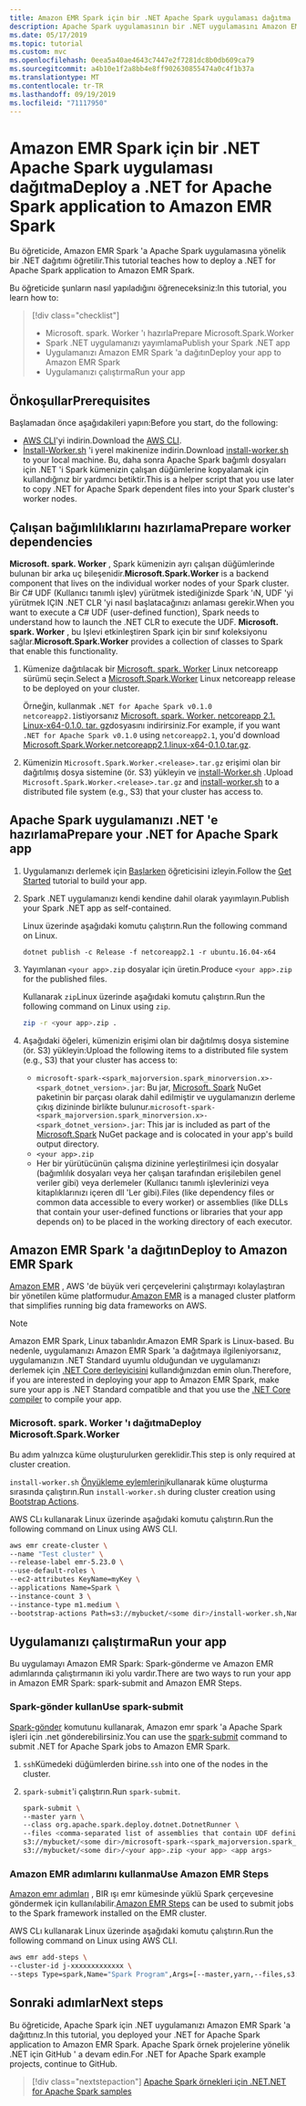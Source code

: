 ```yaml
---
title: Amazon EMR Spark için bir .NET Apache Spark uygulaması dağıtma
description: Apache Spark uygulamasının bir .NET uygulamasını Amazon EMR Spark 'a dağıtmayı öğrenin.
ms.date: 05/17/2019
ms.topic: tutorial
ms.custom: mvc
ms.openlocfilehash: 0eea5a40ae4643c7447e2f7281dc8b0db609ca79
ms.sourcegitcommit: a4b10e1f2a8bb4e8ff902630855474a0c4f1b37a
ms.translationtype: MT
ms.contentlocale: tr-TR
ms.lasthandoff: 09/19/2019
ms.locfileid: "71117950"
---
```

# <a name="deploy-a-net-for-apache-spark-application-to-amazon-emr-spark"></a><span data-ttu-id="c2f23-103">Amazon EMR Spark için bir .NET Apache Spark uygulaması dağıtma</span><span class="sxs-lookup"><span data-stu-id="c2f23-103">Deploy a .NET for Apache Spark application to Amazon EMR Spark</span></span>

<span data-ttu-id="c2f23-104">Bu öğreticide, Amazon EMR Spark 'a Apache Spark uygulamasına yönelik bir .NET dağıtımı öğretilir.</span><span class="sxs-lookup"><span data-stu-id="c2f23-104">This tutorial teaches how to deploy a .NET for Apache Spark application to Amazon EMR Spark.</span></span>

<span data-ttu-id="c2f23-105">Bu öğreticide şunların nasıl yapıladığını öğreneceksiniz:</span><span class="sxs-lookup"><span data-stu-id="c2f23-105">In this tutorial, you learn how to:</span></span>

> [!div class="checklist"]
>
> * <span data-ttu-id="c2f23-106">Microsoft. spark. Worker 'ı hazırla</span><span class="sxs-lookup"><span data-stu-id="c2f23-106">Prepare Microsoft.Spark.Worker</span></span>
> * <span data-ttu-id="c2f23-107">Spark .NET uygulamanızı yayımlama</span><span class="sxs-lookup"><span data-stu-id="c2f23-107">Publish your Spark .NET app</span></span>
> * <span data-ttu-id="c2f23-108">Uygulamanızı Amazon EMR Spark 'a dağıtın</span><span class="sxs-lookup"><span data-stu-id="c2f23-108">Deploy your app to Amazon EMR Spark</span></span>
> * <span data-ttu-id="c2f23-109">Uygulamanızı çalıştırma</span><span class="sxs-lookup"><span data-stu-id="c2f23-109">Run your app</span></span>

## <a name="prerequisites"></a><span data-ttu-id="c2f23-110">Önkoşullar</span><span class="sxs-lookup"><span data-stu-id="c2f23-110">Prerequisites</span></span>

<span data-ttu-id="c2f23-111">Başlamadan önce aşağıdakileri yapın:</span><span class="sxs-lookup"><span data-stu-id="c2f23-111">Before you start, do the following:</span></span>

* <span data-ttu-id="c2f23-112">[AWS CLI](https://aws.amazon.com/cli/)'yi indirin.</span><span class="sxs-lookup"><span data-stu-id="c2f23-112">Download the [AWS CLI](https://aws.amazon.com/cli/).</span></span>
* <span data-ttu-id="c2f23-113">[İnstall-Worker.sh](https://github.com/dotnet/spark/blob/master/deployment/install-worker.sh) 'i yerel makinenize indirin.</span><span class="sxs-lookup"><span data-stu-id="c2f23-113">Download [install-worker.sh](https://github.com/dotnet/spark/blob/master/deployment/install-worker.sh) to your local machine.</span></span> <span data-ttu-id="c2f23-114">Bu, daha sonra Apache Spark bağımlı dosyaları için .NET 'i Spark kümenizin çalışan düğümlerine kopyalamak için kullandığınız bir yardımcı betiktir.</span><span class="sxs-lookup"><span data-stu-id="c2f23-114">This is a helper script that you use later to copy .NET for Apache Spark dependent files into your Spark cluster's worker nodes.</span></span>

## <a name="prepare-worker-dependencies"></a><span data-ttu-id="c2f23-115">Çalışan bağımlılıklarını hazırlama</span><span class="sxs-lookup"><span data-stu-id="c2f23-115">Prepare worker dependencies</span></span>

<span data-ttu-id="c2f23-116">**Microsoft. spark. Worker** , Spark kümenizin ayrı çalışan düğümlerinde bulunan bir arka uç bileşenidir.</span><span class="sxs-lookup"><span data-stu-id="c2f23-116">**Microsoft.Spark.Worker** is a backend component that lives on the individual worker nodes of your Spark cluster.</span></span> <span data-ttu-id="c2f23-117">Bir C# UDF (Kullanıcı tanımlı işlev) yürütmek istediğinizde Spark 'ıN, UDF 'yi yürütmek IÇIN .NET CLR 'yi nasıl başlatacağınızı anlaması gerekir.</span><span class="sxs-lookup"><span data-stu-id="c2f23-117">When you want to execute a C# UDF (user-defined function), Spark needs to understand how to launch the .NET CLR to execute the UDF.</span></span> <span data-ttu-id="c2f23-118">**Microsoft. spark. Worker** , bu Işlevi etkinleştiren Spark için bir sınıf koleksiyonu sağlar.</span><span class="sxs-lookup"><span data-stu-id="c2f23-118">**Microsoft.Spark.Worker** provides a collection of classes to Spark that enable this functionality.</span></span>

1. <span data-ttu-id="c2f23-119">Kümenize dağıtılacak bir [Microsoft. spark. Worker](https://github.com/dotnet/spark/releases) Linux netcoreapp sürümü seçin.</span><span class="sxs-lookup"><span data-stu-id="c2f23-119">Select a [Microsoft.Spark.Worker](https://github.com/dotnet/spark/releases) Linux netcoreapp release to be deployed on your cluster.</span></span>

   <span data-ttu-id="c2f23-120">Örneğin, kullanmak `.NET for Apache Spark v0.1.0` `netcoreapp2.1`istiyorsanız [Microsoft. spark. Worker. netcoreapp 2.1. Linux-x64-0.1.0. tar. gz](https://github.com/dotnet/spark/releases/download/v0.1.0/Microsoft.Spark.Worker.netcoreapp2.1.linux-x64-0.1.0.tar.gz)dosyasını indirirsiniz.</span><span class="sxs-lookup"><span data-stu-id="c2f23-120">For example, if you want `.NET for Apache Spark v0.1.0` using `netcoreapp2.1`, you'd download [Microsoft.Spark.Worker.netcoreapp2.1.linux-x64-0.1.0.tar.gz](https://github.com/dotnet/spark/releases/download/v0.1.0/Microsoft.Spark.Worker.netcoreapp2.1.linux-x64-0.1.0.tar.gz).</span></span>

2. <span data-ttu-id="c2f23-121">Kümenizin `Microsoft.Spark.Worker.<release>.tar.gz` erişimi olan bir dağıtılmış dosya sistemine (ör. S3) yükleyin ve [install-Worker.sh](https://github.com/dotnet/spark/blob/master/deployment/install-worker.sh) .</span><span class="sxs-lookup"><span data-stu-id="c2f23-121">Upload `Microsoft.Spark.Worker.<release>.tar.gz` and [install-worker.sh](https://github.com/dotnet/spark/blob/master/deployment/install-worker.sh) to a distributed file system (e.g., S3) that your cluster has access to.</span></span>

## <a name="prepare-your-net-for-apache-spark-app"></a><span data-ttu-id="c2f23-122">Apache Spark uygulamanızı .NET 'e hazırlama</span><span class="sxs-lookup"><span data-stu-id="c2f23-122">Prepare your .NET for Apache Spark app</span></span>

1. <span data-ttu-id="c2f23-123">Uygulamanızı derlemek için [Başlarken](get-started.md) öğreticisini izleyin.</span><span class="sxs-lookup"><span data-stu-id="c2f23-123">Follow the [Get Started](get-started.md) tutorial to build your app.</span></span>

2. <span data-ttu-id="c2f23-124">Spark .NET uygulamanızı kendi kendine dahil olarak yayımlayın.</span><span class="sxs-lookup"><span data-stu-id="c2f23-124">Publish your Spark .NET app as self-contained.</span></span>

   <span data-ttu-id="c2f23-125">Linux üzerinde aşağıdaki komutu çalıştırın.</span><span class="sxs-lookup"><span data-stu-id="c2f23-125">Run the following command on Linux.</span></span>

   ```dotnetcli
   dotnet publish -c Release -f netcoreapp2.1 -r ubuntu.16.04-x64
   ```

3. <span data-ttu-id="c2f23-126">Yayımlanan `<your app>.zip` dosyalar için üretin.</span><span class="sxs-lookup"><span data-stu-id="c2f23-126">Produce `<your app>.zip` for the published files.</span></span>

   <span data-ttu-id="c2f23-127">Kullanarak `zip`Linux üzerinde aşağıdaki komutu çalıştırın.</span><span class="sxs-lookup"><span data-stu-id="c2f23-127">Run the following command on Linux using `zip`.</span></span>

   ```bash
   zip -r <your app>.zip .
   ```

4. <span data-ttu-id="c2f23-128">Aşağıdaki öğeleri, kümenizin erişimi olan bir dağıtılmış dosya sistemine (ör. S3) yükleyin:</span><span class="sxs-lookup"><span data-stu-id="c2f23-128">Upload the following items to a distributed file system (e.g., S3) that your cluster has access to:</span></span>

   * <span data-ttu-id="c2f23-129">`microsoft-spark-<spark_majorversion.spark_minorversion.x>-<spark_dotnet_version>.jar`: Bu jar, [Microsoft. Spark](https://www.nuget.org/packages/Microsoft.Spark/) NuGet paketinin bir parçası olarak dahil edilmiştir ve uygulamanızın derleme çıkış dizininde birlikte bulunur.</span><span class="sxs-lookup"><span data-stu-id="c2f23-129">`microsoft-spark-<spark_majorversion.spark_minorversion.x>-<spark_dotnet_version>.jar`: This jar is included as part of the [Microsoft.Spark](https://www.nuget.org/packages/Microsoft.Spark/) NuGet package and is colocated in your app's build output directory.</span></span>
   * `<your app>.zip`
   * <span data-ttu-id="c2f23-130">Her bir yürütücünün çalışma dizinine yerleştirilmesi için dosyalar (bağımlılık dosyaları veya her çalışan tarafından erişilebilen genel veriler gibi) veya derlemeler (Kullanıcı tanımlı işlevlerinizi veya kitaplıklarınızı içeren dll 'Ler gibi).</span><span class="sxs-lookup"><span data-stu-id="c2f23-130">Files (like dependency files or common data accessible to every worker) or assemblies (like DLLs that contain your user-defined functions or libraries that your app depends on) to be placed in the working directory of each executor.</span></span>

## <a name="deploy-to-amazon-emr-spark"></a><span data-ttu-id="c2f23-131">Amazon EMR Spark 'a dağıtın</span><span class="sxs-lookup"><span data-stu-id="c2f23-131">Deploy to Amazon EMR Spark</span></span>

<span data-ttu-id="c2f23-132">[Amazon EMR](https://docs.aws.amazon.com/emr/latest/ManagementGuide/emr-what-is-emr.html) , AWS 'de büyük veri çerçevelerini çalıştırmayı kolaylaştıran bir yönetilen küme platformudur.</span><span class="sxs-lookup"><span data-stu-id="c2f23-132">[Amazon EMR](https://docs.aws.amazon.com/emr/latest/ManagementGuide/emr-what-is-emr.html) is a managed cluster platform that simplifies running big data frameworks on AWS.</span></span>

> [!NOTE] 
> <span data-ttu-id="c2f23-133">Amazon EMR Spark, Linux tabanlıdır.</span><span class="sxs-lookup"><span data-stu-id="c2f23-133">Amazon EMR Spark is Linux-based.</span></span> <span data-ttu-id="c2f23-134">Bu nedenle, uygulamanızı Amazon EMR Spark 'a dağıtmaya ilgileniyorsanız, uygulamanızın .NET Standard uyumlu olduğundan ve uygulamanızı derlemek için [.NET Core derleyicisini](https://dotnet.microsoft.com/download) kullandığınızdan emin olun.</span><span class="sxs-lookup"><span data-stu-id="c2f23-134">Therefore, if you are interested in deploying your app to Amazon EMR Spark, make sure your app is .NET Standard compatible and that you use the [.NET Core compiler](https://dotnet.microsoft.com/download) to compile your app.</span></span>

### <a name="deploy-microsoftsparkworker"></a><span data-ttu-id="c2f23-135">Microsoft. spark. Worker 'ı dağıtma</span><span class="sxs-lookup"><span data-stu-id="c2f23-135">Deploy Microsoft.Spark.Worker</span></span>

<span data-ttu-id="c2f23-136">Bu adım yalnızca küme oluşturulurken gereklidir.</span><span class="sxs-lookup"><span data-stu-id="c2f23-136">This step is only required at cluster creation.</span></span>

<span data-ttu-id="c2f23-137">`install-worker.sh` [Önyükleme eylemlerini](https://docs.aws.amazon.com/emr/latest/ManagementGuide/emr-plan-bootstrap.html)kullanarak küme oluşturma sırasında çalıştırın.</span><span class="sxs-lookup"><span data-stu-id="c2f23-137">Run `install-worker.sh` during cluster creation using [Bootstrap Actions](https://docs.aws.amazon.com/emr/latest/ManagementGuide/emr-plan-bootstrap.html).</span></span>

<span data-ttu-id="c2f23-138">AWS CLı kullanarak Linux üzerinde aşağıdaki komutu çalıştırın.</span><span class="sxs-lookup"><span data-stu-id="c2f23-138">Run the following command on Linux using AWS CLI.</span></span>

```bash
aws emr create-cluster \
--name "Test cluster" \
--release-label emr-5.23.0 \
--use-default-roles \
--ec2-attributes KeyName=myKey \
--applications Name=Spark \
--instance-count 3 \
--instance-type m1.medium \
--bootstrap-actions Path=s3://mybucket/<some dir>/install-worker.sh,Name="Install Microsoft.Spark.Worker",Args=["aws","s3://mybucket/<some dir>/Microsoft.Spark.Worker.<release>.tar.gz","/usr/local/bin"]
```

## <a name="run-your-app"></a><span data-ttu-id="c2f23-139">Uygulamanızı çalıştırma</span><span class="sxs-lookup"><span data-stu-id="c2f23-139">Run your app</span></span>

<span data-ttu-id="c2f23-140">Bu uygulamayı Amazon EMR Spark: Spark-gönderme ve Amazon EMR adımlarında çalıştırmanın iki yolu vardır.</span><span class="sxs-lookup"><span data-stu-id="c2f23-140">There are two ways to run your app in Amazon EMR Spark: spark-submit and Amazon EMR Steps.</span></span>

### <a name="use-spark-submit"></a><span data-ttu-id="c2f23-141">Spark-gönder kullan</span><span class="sxs-lookup"><span data-stu-id="c2f23-141">Use spark-submit</span></span>

<span data-ttu-id="c2f23-142">[Spark-gönder](https://spark.apache.org/docs/latest/submitting-applications.html) komutunu kullanarak, Amazon emr spark 'a Apache Spark işleri için .net gönderebilirsiniz.</span><span class="sxs-lookup"><span data-stu-id="c2f23-142">You can use the [spark-submit](https://spark.apache.org/docs/latest/submitting-applications.html) command to submit .NET for Apache Spark jobs to Amazon EMR Spark.</span></span>

1. <span data-ttu-id="c2f23-143">`ssh`Kümedeki düğümlerden birine.</span><span class="sxs-lookup"><span data-stu-id="c2f23-143">`ssh` into one of the nodes in the cluster.</span></span>

2. <span data-ttu-id="c2f23-144">`spark-submit`'i çalıştırın.</span><span class="sxs-lookup"><span data-stu-id="c2f23-144">Run `spark-submit`.</span></span>

   ```bash
   spark-submit \
   --master yarn \
   --class org.apache.spark.deploy.dotnet.DotnetRunner \
   --files <comma-separated list of assemblies that contain UDF definitions, if any> \
   s3://mybucket/<some dir>/microsoft-spark-<spark_majorversion.spark_minorversion.x>-<spark_dotnet_version>.jar \
   s3://mybucket/<some dir>/<your app>.zip <your app> <app args>
   ```

### <a name="use-amazon-emr-steps"></a><span data-ttu-id="c2f23-145">Amazon EMR adımlarını kullanma</span><span class="sxs-lookup"><span data-stu-id="c2f23-145">Use Amazon EMR Steps</span></span>

<span data-ttu-id="c2f23-146">[Amazon emr adımları](https://docs.aws.amazon.com/emr/latest/ReleaseGuide/emr-spark-submit-step.html) , BIR ışı emr kümesinde yüklü Spark çerçevesine göndermek için kullanılabilir.</span><span class="sxs-lookup"><span data-stu-id="c2f23-146">[Amazon EMR Steps](https://docs.aws.amazon.com/emr/latest/ReleaseGuide/emr-spark-submit-step.html) can be used to submit jobs to the Spark framework installed on the EMR cluster.</span></span>

<span data-ttu-id="c2f23-147">AWS CLı kullanarak Linux üzerinde aşağıdaki komutu çalıştırın.</span><span class="sxs-lookup"><span data-stu-id="c2f23-147">Run the following command on Linux using AWS CLI.</span></span>

```bash
aws emr add-steps \
--cluster-id j-xxxxxxxxxxxxx \
--steps Type=spark,Name="Spark Program",Args=[--master,yarn,--files,s3://mybucket/<some dir>/<udf assembly>,--class,org.apache.spark.deploy.dotnet.DotnetRunner,s3://mybucket/<some dir>/microsoft-spark-<spark_majorversion.spark_minorversion.x>-<spark_dotnet_version>.jar,s3://mybucket/<some dir>/<your app>.zip,<your app>,<app arg 1>,<app arg 2>,...,<app arg n>],ActionOnFailure=CONTINUE
```

## <a name="next-steps"></a><span data-ttu-id="c2f23-148">Sonraki adımlar</span><span class="sxs-lookup"><span data-stu-id="c2f23-148">Next steps</span></span>

<span data-ttu-id="c2f23-149">Bu öğreticide, Apache Spark için .NET uygulamanızı Amazon EMR Spark 'a dağıttınız.</span><span class="sxs-lookup"><span data-stu-id="c2f23-149">In this tutorial, you deployed your .NET for Apache Spark application to Amazon EMR Spark.</span></span> <span data-ttu-id="c2f23-150">Apache Spark örnek projelerine yönelik .NET için GitHub ' a devam edin.</span><span class="sxs-lookup"><span data-stu-id="c2f23-150">For .NET for Apache Spark example projects, continue to GitHub.</span></span>

> [!div class="nextstepaction"]
> [<span data-ttu-id="c2f23-151">Apache Spark örnekleri için .NET</span><span class="sxs-lookup"><span data-stu-id="c2f23-151">.NET for Apache Spark samples</span></span>](https://github.com/dotnet/spark/tree/master/examples)
